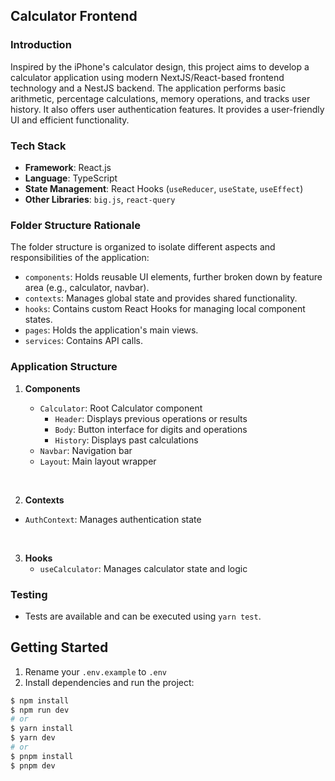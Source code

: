 ## Calculator Frontend

### Introduction

Inspired by the iPhone's calculator design, this project aims to develop a calculator application using modern NextJS/React-based frontend technology and a NestJS backend. The application performs basic arithmetic, percentage calculations, memory operations, and tracks user history. It also offers user authentication features. It provides a user-friendly UI and efficient functionality.

### Tech Stack

- **Framework**: React.js
- **Language**: TypeScript
- **State Management**: React Hooks (`useReducer`, `useState`, `useEffect`)
- **Other Libraries**: `big.js`, `react-query`

### Folder Structure Rationale

The folder structure is organized to isolate different aspects and responsibilities of the application:

- `components`: Holds reusable UI elements, further broken down by feature area (e.g., calculator, navbar).
- `contexts`: Manages global state and provides shared functionality.
- `hooks`: Contains custom React Hooks for managing local component states.
- `pages`: Holds the application's main views.
- `services`: Contains API calls.

### Application Structure

1. **Components**

   - `Calculator`: Root Calculator component
     - `Header`: Displays previous operations or results
     - `Body`: Button interface for digits and operations
     - `History`: Displays past calculations
   - `Navbar`: Navigation bar
   - `Layout`: Main layout wrapper

<br/>

2. **Contexts**

- `AuthContext`: Manages authentication state

<br/>

3. **Hooks**
   - `useCalculator`: Manages calculator state and logic

### Testing

- Tests are available and can be executed using `yarn test`.

## Getting Started

1.  Rename your `.env.example` to `.env`
2.  Install dependencies and run the project:
```bash
$ npm install
$ npm run dev
# or
$ yarn install
$ yarn dev
# or
$ pnpm install
$ pnpm dev
```
